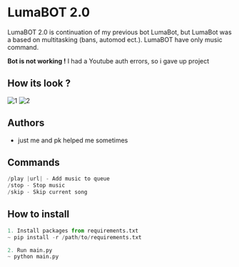 ﻿
# LumaBOT 2.0
LumaBOT 2.0 is continuation of my previous bot LumaBot, but LumaBot was a based on multitasking (bans, automod ect.). LumaBOT have only music command.

**Bot is not working !**
I had a Youtube auth errors, so i gave up project
## How its look ?

![1](1.png)
![2](2.png)

## Authors

- just me and pk helped me sometimes 

## Commands
```python
/play |url| - Add music to queue 
/stop - Stop music
/skip - Skip current song  
```

## How to install 

```python
1. Install packages from requirements.txt
~ pip install -r /path/to/requirements.txt

2. Run main.py
~ python main.py

```

